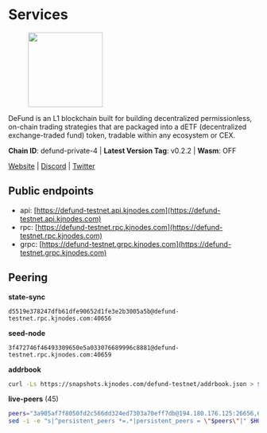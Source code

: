 # Services

<figure><img src="https://raw.githubusercontent.com/kj89/testnet_manuals/main/pingpub/logos/defund.png" width="150" alt=""><figcaption></figcaption></figure>

DeFund is an L1 blockchain built for building decentralized permissionless,  on-chain trading strategies that are packaged into a dETF (decentralized  exchange-traded fund) token, tradable within any ecosystem or CEX.

**Chain ID**: defund-private-4 | **Latest Version Tag**: v0.2.2 | **Wasm**: OFF

[Website](https://www.defund.app) | [Discord](https://discord.gg/FV26pRPZ3P) | [Twitter](https://twitter.com/defund_finance)


## Public endpoints

* api: [https://defund-testnet.api.kjnodes.com](https://defund-testnet.api.kjnodes.com)
* rpc: [https://defund-testnet.rpc.kjnodes.com](https://defund-testnet.rpc.kjnodes.com)
* grpc: [https://defund-testnet.grpc.kjnodes.com](https://defund-testnet.grpc.kjnodes.com)

## Peering

**state-sync**

```text
d5519e378247dfb61dfe90652d1fe3e2b3005a5b@defund-testnet.rpc.kjnodes.com:40656
```

**seed-node**

```text
3f472746f46493309650e5a033076689996c8881@defund-testnet.rpc.kjnodes.com:40659
```

**addrbook**
```bash
curl -Ls https://snapshots.kjnodes.com/defund-testnet/addrbook.json > $HOME/.defund/config/addrbook.json
```

**live-peers** (45)
```bash
peers="3a905af7f8050fd2c566dd324ed7303a70eff7db@194.180.176.125:26656,611fa8f9e30b531d12d517c2dd89eae132057c8b@217.76.55.69:26656,d5519e378247dfb61dfe90652d1fe3e2b3005a5b@65.109.68.190:40656,74e6425e7ec76e6eaef92643b6181c42d5b8a3b8@65.108.231.124:18656,1d28e2177c362fe2f032ba296c69142544d688f0@217.76.55.71:26656,bb61aa64d1f4f4426acd189f8d0f4daf8da71b03@155.133.23.24:26656,24e5485b5f2d6e0466389c11447fec0616177ceb@65.109.195.167:40656,4eb0bef7997b87086c40766193d812479238187c@217.76.55.66:26656,219c417bd9de04c60f730abd4769e981f10c083b@109.123.249.191:26656,e0d8bd3c7e12094866cdfeafc0f942d2a45ebbee@194.180.176.126:26656,d006dda2f424971bb8d3cc2bd891709403804da6@75.119.147.235:26656,9caa4ac64062fa1178a9db93d24209841bbd30ba@199.175.98.110:26656,b914bb37cc8d1b7fb91579a79f7438a24d16de65@45.147.199.172:26656,5a0ee2a7919d8ae573ae03563269ea29d4942a1e@95.111.243.155:26656,7de5b908e0642ab98f172fc5e5d329cfeb7a77e5@149.102.159.149:26656,7476b6cc70b1365b2223fcfbf55897aee88dc011@38.242.150.132:40656,bccd2003a7eb23008479c76427ac2c276160e09a@75.119.154.72:26656,8577f82b37e09c3e15e6852697107019b04c0679@217.76.55.70:26656,9f4ea4b9da9801ba5e97924d13c7c793d94bfec9@45.147.199.176:26656,4d3b57b07c9b28b6e41757b37b485b8482ed98d9@45.147.199.193:26656,0ab2ceb8999da66cd9eeaa6d7f0e3144c1f7a31e@89.108.109.116:26656,7cd35b5686ff3bf21f82f64b5f8ac14ff94d245b@173.212.229.41:26656,0176c2127c25f0ecd8383577cd373e0928d20884@86.48.3.14:26656,9fc47f55128d84c8133fecf1aaee10df975041e2@199.175.98.108:26656,46587f4e7fe8e23b0cdcc77ee4b787f73d96a56c@190.102.106.50:31656,e4bdede18b0ae77a9c6d5c00f52a2a589f3ae4e2@194.233.67.92:40656,8675cc6e69c2043a8dc0a854e769c1f135b5f272@23.88.73.158:26656,c17b0614cc6c8207b61e7c44609f10e2f6fe35d3@146.190.51.117:26656,b6849dcff65d91bc9376366d788cd958a6e0f5df@45.147.199.174:26656,c675bd639c81562cb52e2b14bae0cbaaf78150bf@84.46.249.51:26656,e23c5cf49a734617dba5d10573b53ecd3f3265ee@194.180.176.124:26656,0892f7c227b060ce398940b4a302c2228f98f7c7@109.123.247.238:26656,2f5e85632b30f5a4c62072d9199a49ec9032d719@80.77.168.187:26656,62b473726a36d36c8bae0faabbfbe7555df83f4f@178.121.184.97:26656,ebe21910370fae0731b3ee32599bd84a6d4d5498@109.123.248.234:26656,edabbcbfb21c488be785f0925b0060c717440bad@92.119.112.229:26656,36909ce5289d8f994fb2562f7a188a79ce826359@141.95.145.41:27656,a5293049c3cde07ed79d96f39a156a6c026056b4@65.108.4.233:26656,a297347e156af9fa8fe9e14fc3122e8fc44f61d2@185.217.127.150:26656,228caaf18704dac5c423f8a19e12a0d66c10d012@161.97.81.155:26656,28b284b231c58c1751ef36b4354a70d065ef8c7e@95.217.207.236:28186,f8093378e2e5e8fc313f9285e96e70a11e4b58d5@141.94.73.39:45656,06f809d76a0fd2653a9f4ecbd5bc9a92cb6d614d@192.9.134.157:26656,32db2c9fdbd1c97143618e23aa04266db98bbf57@159.69.168.251:26656,9389cefdaa999eb81b93f4354d1077553ceb7a86@217.76.55.76:26656"
sed -i -e "s|^persistent_peers *=.*|persistent_peers = \"$peers\"|" $HOME/.defund/config/config.toml
```
